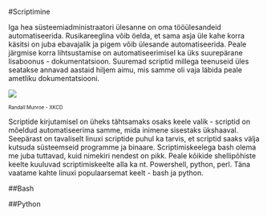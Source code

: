 #Scriptimine

Iga hea süsteemiadministraatori ülesanne on oma tööülesandeid automatiseerida. Rusikareeglina võib öelda, et sama asja
üle kahe korra käsitsi on juba ebavajalik ja pigem võib ülesande automatiseerida. Peale järgmise korra lihtsustamise on 
automatiseerimisel ka üks suurepärane lisaboonus - dokumentatsioon. Suuremad scriptid millega teenuseid üles seatakse 
annavad aastaid hiljem aimu, mis samme oli vaja läbida peale ametliku dokumentatsiooni.

![](https://imgs.xkcd.com/comics/is_it_worth_the_time.png)

<sub><sup>Randall Munroe - XKCD</sup></sub>

Scriptide kirjutamisel on üheks tähtsamaks osaks keele valik - scriptid on mõeldud automatiseerima samme, mida 
inimene sisestaks ükshaaval. Seepärast on tavaliselt linuxi scriptide puhul ka tarvis, et scriptid saaks välja kutsuda 
süsteemseid programme ja binaare. Scriptimiskeelega bash olema me juba tuttavad, kuid nimekiri nendest on pikk. Peale 
kõikide shellipõhiste keelte kuuluvad scriptimiskeelte alla ka nt. Powershell, python, perl. Täna vaatame kahte linuxi
populaarsemat keelt - bash ja python.


##Bash


##Python




